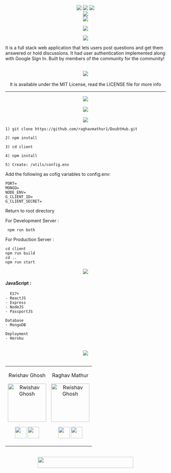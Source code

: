 <div align="center"> 
  <p align='center'> 
   <img src="https://img.shields.io/badge/Name%20-%20DoubtHUB-blue?style=for-the-badge" />
   <img src="https://forthebadge.com/images/badges/built-with-love.svg" />
   <img src="https://img.shields.io/badge/By-Rwishav+Raghav-blue?style=for-the-badge" /><br>
   <img src="https://forthebadge.com/images/badges/made-with-javascript.svg" />
    <br>
   <img src="https://img.shields.io/badge/License-MIT-yellow.svg?logo=Microsoft%20Word&style=for-the-badge" /><br>
  </p>
  <p>
  <img src="https://img.shields.io/badge/Product%20%7C%20Functionality%20Tag-lavenderblush?logo=Product%20Hunt&style=for-the-badge" />
  </p>
 </div>
 
<div align="center"> 
  <img src="https://img.shields.io/badge/Why%20%7C%20What%20it%20does-darkslategrey?logo=Windows%20Terminal&style=for-the-badge" /> 
</div>

It is a full stack web application that lets users post questions and get them answered or hold discussions. It had user authentication implemented along with Google Sign In. Built by members of the community for the community!
 <div align="center">
 <p>
 <br>
   <img src="https://img.shields.io/badge/License-MIT-yellow.svg?logo=Microsoft%20Word&style=for-the-badge" /><br>
   <br><strong><Repo-Name></strong> It is available under the MIT License, read the LICENSE file for more info
  <p>
 </div>
 <hr>

<div align="center"> 
  <img src="https://img.shields.io/badge/Product%20Images-mediumseagreen?logo=Pinterest&style=for-the-badge" /> 
</div>
  <br>
 
  
<div align="center"> 
  <img src="https://img.shields.io/badge/Prerequisites-teal?logo=Pinboard&style=for-the-badge" /> 
</div>
  <br>

  
<div align="center"> 
  <img src="https://img.shields.io/badge/Setting%20up%20locally-purple?logo=visual-studio-code&style=for-the-badge" /> 
</div>

   ```
   1) git clone https://github.com/raghavmathur1/DoubtHub.git  
   ```   

   ```
   2) npm install
   ```
   
  ```
  3) cd client
  ```
  ```
  4) npm install
  ```
  
  ```
  5) Create: /utils/config.env
  ```
   Add the following as cofig variables to config.env:
   ```
   PORT=
   MONGO=
   NODE_ENV=
   G_CLIENT_ID=
   G_CLIENT_SECRET=
  ```
  
Return to root directory

For Development Server :
  ```
   npm run both
  ```
For Production Server :

```
cd client
npm run build
cd ..
npm run start
```

  
<div align="center"> 
  <img src="https://img.shields.io/badge/Tech%20Stack%20Used-chocolate?logo=Tesla&style=for-the-badge" /> 
</div>

#### JavaScript :
  
  ```
    ES7+
  - ReactJS
  - Express
  - NodeJS
  - PassportJS
  
  Database
  - MongoDB
  
  Deployment
  - Heroku
  ```
  <br>
  
  <div align="center"> 
  <img src="https://img.shields.io/badge/Team-black?logo=Github&style=for-the-badge" /> 
</div>
  <br>

    
<div align="center"> 
  <table>
<tr align="center">

<td>

Rwishav Ghosh

<p align="center">
<img src = "https://avatars.githubusercontent.com/rwishavg"  height="120" alt="Rwishav Ghosh">
</p>
<p align="center">
<a href = "https://github.com/rwishavg"><img src = "http://www.iconninja.com/files/241/825/211/round-collaboration-social-github-code-circle-network-icon.svg" width="36" height = "36"/></a>
<a href = "https://www.linkedin.com/in/rwishav/">
<img src = "http://www.iconninja.com/files/863/607/751/network-linkedin-social-connection-circular-circle-media-icon.svg" width="36" height="36"/>
</a>
</p>
</td>


<td>

Raghav Mathur

<p align="center">
<img src = "https://avatars.githubusercontent.com/raghavmathur1"  height="120" alt="Rwishav Ghosh">
</p>
<p align="center">
<a href = "https://github.com/raghavmathur1">
<img src = "http://www.iconninja.com/files/241/825/211/round-collaboration-social-github-code-circle-network-icon.svg" width="36" height = "36"/></a>
<a href = "https://www.linkedin.com/in/raghavmathur1">
<img src = "http://www.iconninja.com/files/863/607/751/network-linkedin-social-connection-circular-circle-media-icon.svg" width="36" height="36"/>
</a>
</p>
</td>
  </table>
</tr>
</div>
  <br>
  
<div align="center">
  <img src="https://img.shields.io/badge/Please%20star%20if%20you%20like%20it-lightcoral?logo=Starship&style=for-the-badge" width="300" height="35"/>
 </div>
